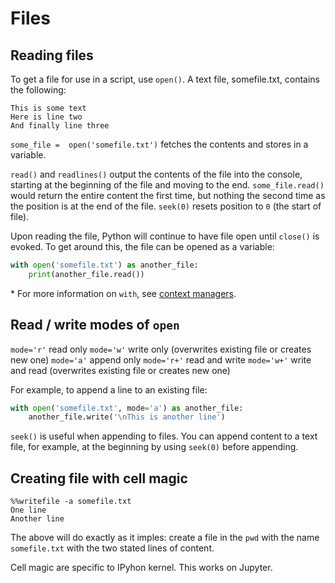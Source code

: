 Files
=====

Reading files
-------------

To get a file for use in a script, use `open()`. A text file, somefile.txt, contains the following:

```
This is some text
Here is line two
And finally line three
```

`some_file =  open('somefile.txt')` fetches the contents and stores in a variable.

`read()` and `readlines()` output the contents of the file into the console, starting at the beginning of the file and moving to the end. `some_file.read()` would return the entire content the first time, but nothing the second time as the position is at the end of the file. `seek(0)` resets position to `0` (the start of file).

Upon reading the file, Python will continue to have file open until `close()` is evoked. To get around this, the file can be opened as a variable:

```python
with open('somefile.txt') as another_file:
    print(another_file.read())
```

\* For more information on `with`, see [context managers](./context-manager.md#the-with-statement).

Read / write modes of `open`
----------------------------

`mode='r'`  read only
`mode='w'`  write only (overwrites existing file or creates new one)
`mode='a'`  append only
`mode='r+'` read and write
`mode='w+'` write and read (overwrites existing file or creates new one)

For example, to append a line to an existing file:

```python
with open('somefile.txt', mode='a') as another_file:
    another_file.write('\nThis is another line')
```

`seek()` is useful when appending to files. You can append content to a text file, for example, at the beginning by using `seek(0)` before appending.

Creating file with cell magic
-----------------------------

```
%%writefile -a somefile.txt
One line
Another line
```

The above will do exactly as it imples: create a file in the `pwd` with the name `somefile.txt` with the two stated lines of content.

Cell magic are specific to IPyhon kernel. This works on Jupyter.
